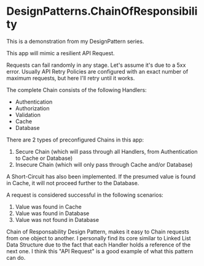# DesignPatterns.ChainOfResponsibility
This is a demonstration from my DesignPattern series.

This app will mimic a resilient API Request.

Requests can fail randomly in any stage. Let's assume it's due to a 5xx error. 
Usually API Retry Policies are configured with an exact number of maximum requests, but here I'll retry until it works.

The complete Chain consists of the following Handlers:
- Authentication
- Authorization
- Validation
- Cache
- Database

There are 2 types of preconfigured Chains in this app:
1) Secure Chain (which will pass through all Handlers, from Authentication to Cache or Database)
2) Insecure Chain (which will only pass through Cache and/or Database)

A Short-Circuit has also been implemented.
If the presumed value is found in Cache, it will not proceed further to the Database.

A request is considered successful in the following scenarios:
1) Value was found in Cache
2) Value was found in Database
3) Value was not found in Database

Chain of Responsability Design Pattern, makes it easy to Chain requests from one object to another.
I personally find its core similar to Linked List Data Structure due to the fact that each Handler holds a reference of the next one.
I think this "API Request" is a good example of what this pattern can do.

